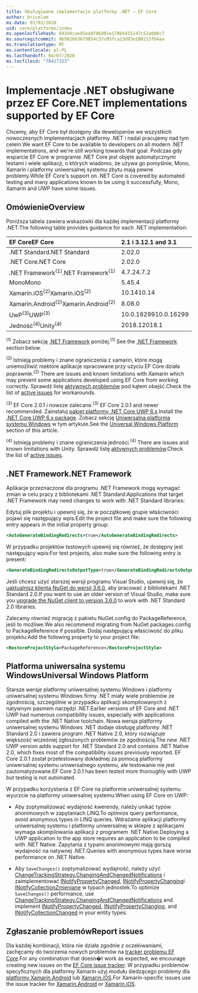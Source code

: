 ```yaml
---
title: Obsługiwane implementacje platformy .NET — EF Core
author: bricelam
ms.date: 03/03/2020
uid: core/platforms/index
ms.openlocfilehash: 693d4cae85eddf86d01e17084415147c52a008c7
ms.sourcegitcommit: 9b562663679854c37c05fca13d93e180213fb4aa
ms.translationtype: MT
ms.contentlocale: pl-PL
ms.lasthandoff: 04/07/2020
ms.locfileid: "78417323"
---
```

# <a name="net-implementations-supported-by-ef-core"></a><span data-ttu-id="0b877-102">Implementacje .NET obsługiwane przez EF Core</span><span class="sxs-lookup"><span data-stu-id="0b877-102">.NET implementations supported by EF Core</span></span>

<span data-ttu-id="0b877-103">Chcemy, aby EF Core był dostępny dla deweloperów we wszystkich nowoczesnych implementacjach platformy .NET i nadal pracujemy nad tym celem.</span><span class="sxs-lookup"><span data-stu-id="0b877-103">We want EF Core to be available to developers on all modern .NET implementations, and we're still working towards that goal.</span></span> <span data-ttu-id="0b877-104">Podczas gdy wsparcie EF Core w programie .NET Core jest objęte automatycznymi testami i wiele aplikacji, o których wiadomo, że używa go pomyślnie, Mono, Xamarin i platformy uniwersalnej systemu zbytu mają pewne problemy.</span><span class="sxs-lookup"><span data-stu-id="0b877-104">While EF Core's support on .NET Core is covered by automated testing and many applications known to be using it successfully, Mono, Xamarin and UWP have some issues.</span></span>

## <a name="overview"></a><span data-ttu-id="0b877-105">Omówienie</span><span class="sxs-lookup"><span data-stu-id="0b877-105">Overview</span></span>

<span data-ttu-id="0b877-106">Poniższa tabela zawiera wskazówki dla każdej implementacji platformy .NET:</span><span class="sxs-lookup"><span data-stu-id="0b877-106">The following table provides guidance for each .NET implementation:</span></span>

| <span data-ttu-id="0b877-107">EF Core</span><span class="sxs-lookup"><span data-stu-id="0b877-107">EF Core</span></span>                       | <span data-ttu-id="0b877-108">2.1 i 3.1</span><span class="sxs-lookup"><span data-stu-id="0b877-108">2.1 and 3.1</span></span> |
|:------------------------------|:------------|
| <span data-ttu-id="0b877-109">.NET Standard</span><span class="sxs-lookup"><span data-stu-id="0b877-109">.NET Standard</span></span>                 | <span data-ttu-id="0b877-110">2.0</span><span class="sxs-lookup"><span data-stu-id="0b877-110">2.0</span></span>         |
| <span data-ttu-id="0b877-111">.NET Core</span><span class="sxs-lookup"><span data-stu-id="0b877-111">.NET Core</span></span>                     | <span data-ttu-id="0b877-112">2.0</span><span class="sxs-lookup"><span data-stu-id="0b877-112">2.0</span></span>         |
| <span data-ttu-id="0b877-113">.NET Framework<sup>(1)</sup></span><span class="sxs-lookup"><span data-stu-id="0b877-113">.NET Framework<sup>(1)</sup></span></span>  | <span data-ttu-id="0b877-114">4.7.2</span><span class="sxs-lookup"><span data-stu-id="0b877-114">4.7.2</span></span>       |
| <span data-ttu-id="0b877-115">Mono</span><span class="sxs-lookup"><span data-stu-id="0b877-115">Mono</span></span>                          | <span data-ttu-id="0b877-116">5.4</span><span class="sxs-lookup"><span data-stu-id="0b877-116">5.4</span></span>         |
| <span data-ttu-id="0b877-117">Xamarin.iOS<sup>(2)</sup></span><span class="sxs-lookup"><span data-stu-id="0b877-117">Xamarin.iOS<sup>(2)</sup></span></span>     | <span data-ttu-id="0b877-118">10.14</span><span class="sxs-lookup"><span data-stu-id="0b877-118">10.14</span></span>       |
| <span data-ttu-id="0b877-119">Xamarin.Android<sup>(2)</sup></span><span class="sxs-lookup"><span data-stu-id="0b877-119">Xamarin.Android<sup>(2)</sup></span></span> | <span data-ttu-id="0b877-120">8.0</span><span class="sxs-lookup"><span data-stu-id="0b877-120">8.0</span></span>         |
| <span data-ttu-id="0b877-121">UwP<sup>(3)</sup></span><span class="sxs-lookup"><span data-stu-id="0b877-121">UWP<sup>(3)</sup></span></span>             | <span data-ttu-id="0b877-122">10.0.16299</span><span class="sxs-lookup"><span data-stu-id="0b877-122">10.0.16299</span></span>  |
| <span data-ttu-id="0b877-123">Jedność<sup>(4)</sup></span><span class="sxs-lookup"><span data-stu-id="0b877-123">Unity<sup>(4)</sup></span></span>           | <span data-ttu-id="0b877-124">2018.1</span><span class="sxs-lookup"><span data-stu-id="0b877-124">2018.1</span></span>      |

<span data-ttu-id="0b877-125"><sup>(1)</sup> Zobacz sekcję [.NET Framework](#net-framework) poniżej.</span><span class="sxs-lookup"><span data-stu-id="0b877-125"><sup>(1)</sup> See the [.NET Framework](#net-framework) section below.</span></span>

<span data-ttu-id="0b877-126"><sup>(2)</sup> Istnieją problemy i znane ograniczenia z xamarin, które mogą uniemożliwić niektóre aplikacje opracowane przy użyciu EF Core działa poprawnie.</span><span class="sxs-lookup"><span data-stu-id="0b877-126"><sup>(2)</sup> There are issues and known limitations with Xamarin which may prevent some applications developed using EF Core from working correctly.</span></span> <span data-ttu-id="0b877-127">Sprawdź listę [aktywnych problemów](https://github.com/aspnet/entityframeworkCore/issues?q=is%3Aopen+is%3Aissue+label%3Aarea-xamarin) pod kątem obejść.</span><span class="sxs-lookup"><span data-stu-id="0b877-127">Check the list of [active issues](https://github.com/aspnet/entityframeworkCore/issues?q=is%3Aopen+is%3Aissue+label%3Aarea-xamarin) for workarounds.</span></span>

<span data-ttu-id="0b877-128"><sup>(3)</sup> EF Core 2.0.1 i nowsze zalecane.</span><span class="sxs-lookup"><span data-stu-id="0b877-128"><sup>(3)</sup> EF Core 2.0.1 and newer recommended.</span></span> <span data-ttu-id="0b877-129">Zainstaluj [pakiet platformy .NET Core UWP 6.x](https://www.nuget.org/packages/Microsoft.NETCore.UniversalWindowsPlatform/).</span><span class="sxs-lookup"><span data-stu-id="0b877-129">Install the [.NET Core UWP 6.x package](https://www.nuget.org/packages/Microsoft.NETCore.UniversalWindowsPlatform/).</span></span> <span data-ttu-id="0b877-130">Zobacz sekcję [Uniwersalna platforma systemu Windows](#universal-windows-platform) w tym artykule.</span><span class="sxs-lookup"><span data-stu-id="0b877-130">See the [Universal Windows Platform](#universal-windows-platform) section of this article.</span></span>

<span data-ttu-id="0b877-131"><sup>(4)</sup> Istnieją problemy i znane ograniczenia jedności.</span><span class="sxs-lookup"><span data-stu-id="0b877-131"><sup>(4)</sup> There are issues and known limitations with Unity.</span></span> <span data-ttu-id="0b877-132">Sprawdź listę [aktywnych problemów](https://github.com/aspnet/entityframeworkCore/issues?q=is%3Aopen+is%3Aissue+label%3Aarea-unity).</span><span class="sxs-lookup"><span data-stu-id="0b877-132">Check the list of [active issues](https://github.com/aspnet/entityframeworkCore/issues?q=is%3Aopen+is%3Aissue+label%3Aarea-unity).</span></span>

## <a name="net-framework"></a><span data-ttu-id="0b877-133">.NET Framework</span><span class="sxs-lookup"><span data-stu-id="0b877-133">.NET Framework</span></span>

<span data-ttu-id="0b877-134">Aplikacje przeznaczone dla programu .NET Framework mogą wymagać zmian w celu pracy z bibliotekami .NET Standard:</span><span class="sxs-lookup"><span data-stu-id="0b877-134">Applications that target .NET Framework may need changes to work with .NET Standard libraries:</span></span>

<span data-ttu-id="0b877-135">Edytuj plik projektu i upewnij się, że w początkowej grupie właściwości pojawi się następujący wpis:</span><span class="sxs-lookup"><span data-stu-id="0b877-135">Edit the project file and make sure the following entry appears in the initial property group:</span></span>

``` xml
<AutoGenerateBindingRedirects>true</AutoGenerateBindingRedirects>
```

<span data-ttu-id="0b877-136">W przypadku projektów testowych upewnij się również, że dostępny jest następujący wpis:</span><span class="sxs-lookup"><span data-stu-id="0b877-136">For test projects, also make sure the following entry is present:</span></span>

``` xml
<GenerateBindingRedirectsOutputType>true</GenerateBindingRedirectsOutputType>
```

<span data-ttu-id="0b877-137">Jeśli chcesz użyć starszej wersji programu Visual Studio, upewnij się, że [uaktualnisz klienta NuGet do wersji 3.6.0,](https://www.nuget.org/downloads) aby pracować z bibliotekami .NET Standard 2.0.</span><span class="sxs-lookup"><span data-stu-id="0b877-137">If you want to use an older version of Visual Studio, make sure you [upgrade the NuGet client to version 3.6.0](https://www.nuget.org/downloads) to work with .NET Standard 2.0 libraries.</span></span>

<span data-ttu-id="0b877-138">Zalecamy również migrację z pakietu NuGet.config do PackageReference, jeśli to możliwe.</span><span class="sxs-lookup"><span data-stu-id="0b877-138">We also recommend migrating from NuGet packages.config to PackageReference if possible.</span></span> <span data-ttu-id="0b877-139">Dodaj następującą właściwość do pliku projektu:</span><span class="sxs-lookup"><span data-stu-id="0b877-139">Add the following property to your project file:</span></span>

``` xml
<RestoreProjectStyle>PackageReference</RestoreProjectStyle>
```

## <a name="universal-windows-platform"></a><span data-ttu-id="0b877-140">Platforma uniwersalna systemu Windows</span><span class="sxs-lookup"><span data-stu-id="0b877-140">Universal Windows Platform</span></span>

<span data-ttu-id="0b877-141">Starsze wersje platformy uniwersalnej systemu Windows i platformy uniwersalnej systemu Windows firmy .NET miały wiele problemów ze zgodnością, szczególnie w przypadku aplikacji skompilowanych z natywnym pasmem narzędzi .NET.</span><span class="sxs-lookup"><span data-stu-id="0b877-141">Earlier versions of EF Core and .NET UWP had numerous compatibility issues, especially with applications compiled with the .NET Native toolchain.</span></span> <span data-ttu-id="0b877-142">Nowa wersja platformy uniwersalnej systemu Windows .NET dodaje obsługę platformy .NET Standard 2.0 i zawiera program .NET Native 2.0, który rozwiązuje większość wcześniej zgłoszonych problemów ze zgodnością.</span><span class="sxs-lookup"><span data-stu-id="0b877-142">The new .NET UWP version adds support for .NET Standard 2.0 and contains .NET Native 2.0, which fixes most of the compatibility issues previously reported.</span></span> <span data-ttu-id="0b877-143">EF Core 2.0.1 został przetestowany dokładniej za pomocą platformy uniwersalnej systemu uniwersalnego systemu, ale testowanie nie jest zautomatyzowane.</span><span class="sxs-lookup"><span data-stu-id="0b877-143">EF Core 2.0.1 has been tested more thoroughly with UWP but testing is not automated.</span></span>

<span data-ttu-id="0b877-144">W przypadku korzystania z EF Core na platformie uniwersalnej systemu wyurzcie na platformy uniwersalnej systemu:</span><span class="sxs-lookup"><span data-stu-id="0b877-144">When using EF Core on UWP:</span></span>

* <span data-ttu-id="0b877-145">Aby zoptymalizować wydajność kwerendy, należy unikać typów anonimowych w zapytaniach LINQ.</span><span class="sxs-lookup"><span data-stu-id="0b877-145">To optimize query performance, avoid anonymous types in LINQ queries.</span></span> <span data-ttu-id="0b877-146">Wdrażanie aplikacji platformy uniwersalnej systemu i platformy uniwersalnej w sklepie z aplikacjami wymaga skompilowania aplikacji z programem .NET Native.</span><span class="sxs-lookup"><span data-stu-id="0b877-146">Deploying a UWP application to the app store requires an application to be compiled with .NET Native.</span></span> <span data-ttu-id="0b877-147">Zapytania z typami anonimowymi mają gorszą wydajność na natywnej .NET.</span><span class="sxs-lookup"><span data-stu-id="0b877-147">Queries with anonymous types have worse performance on .NET Native.</span></span>

* <span data-ttu-id="0b877-148">Aby `SaveChanges()` zoptymalizować wydajność, należy użyć [ChangeTrackingStrategy.ChangingAndChangedNotifications](/dotnet/api/microsoft.entityframeworkcore.changetrackingstrategy) i zaimplementować [INotifyPropertyChanged](https://msdn.microsoft.com/library/system.componentmodel.inotifypropertychanged.aspx), [INotifyPropertyChanging](https://msdn.microsoft.com/library/system.componentmodel.inotifypropertychanging.aspx)i [INotifyCollectionZmieniane](https://msdn.microsoft.com/library/system.collections.specialized.inotifycollectionchanged.aspx) w typach jednostek.</span><span class="sxs-lookup"><span data-stu-id="0b877-148">To optimize `SaveChanges()` performance, use [ChangeTrackingStrategy.ChangingAndChangedNotifications](/dotnet/api/microsoft.entityframeworkcore.changetrackingstrategy) and implement [INotifyPropertyChanged](https://msdn.microsoft.com/library/system.componentmodel.inotifypropertychanged.aspx), [INotifyPropertyChanging](https://msdn.microsoft.com/library/system.componentmodel.inotifypropertychanging.aspx), and [INotifyCollectionChanged](https://msdn.microsoft.com/library/system.collections.specialized.inotifycollectionchanged.aspx) in your entity types.</span></span>

## <a name="report-issues"></a><span data-ttu-id="0b877-149">Zgłaszanie problemów</span><span class="sxs-lookup"><span data-stu-id="0b877-149">Report issues</span></span>

<span data-ttu-id="0b877-150">Dla każdej kombinacji, która nie działa zgodnie z oczekiwaniami, zachęcamy do tworzenia nowych problemów na [tracker problemu EF Core](https://github.com/aspnet/entityframeworkcore/issues/new).</span><span class="sxs-lookup"><span data-stu-id="0b877-150">For any combination that doesn�t work as expected, we encourage creating new issues on the [EF Core issue tracker](https://github.com/aspnet/entityframeworkcore/issues/new).</span></span> <span data-ttu-id="0b877-151">W przypadku problemów specyficznych dla platformy Xamarin użyj modułu śledzącego problemy dla [platformy Xamarin.Android](https://github.com/xamarin/xamarin-android/issues/new) lub [Xamarin.iOS](https://github.com/xamarin/xamarin-macios/issues/new).</span><span class="sxs-lookup"><span data-stu-id="0b877-151">For Xamarin-specific issues use the issue tracker for [Xamarin.Android](https://github.com/xamarin/xamarin-android/issues/new) or [Xamarin.iOS](https://github.com/xamarin/xamarin-macios/issues/new).</span></span>
